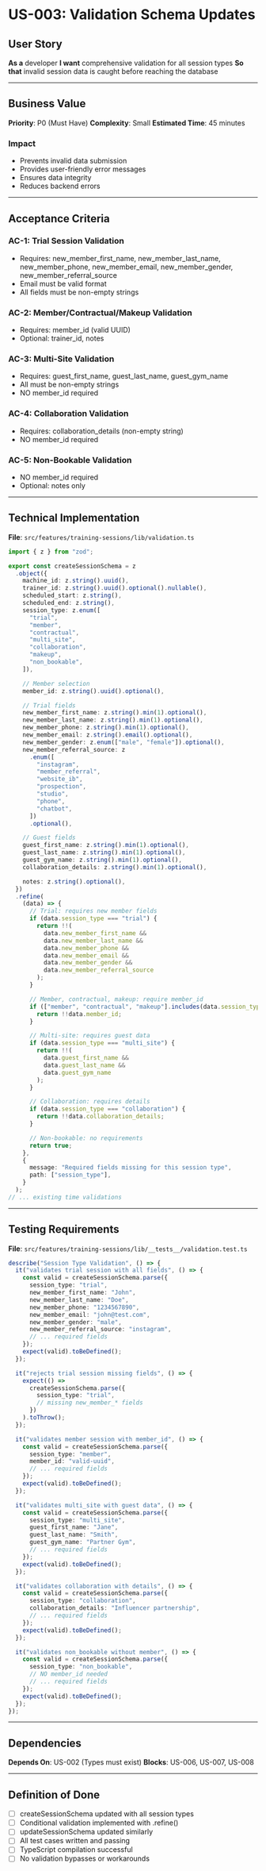 # US-003: Validation Schema Updates

## User Story

**As a** developer
**I want** comprehensive validation for all session types
**So that** invalid session data is caught before reaching the database

---

## Business Value

**Priority**: P0 (Must Have)
**Complexity**: Small
**Estimated Time**: 45 minutes

### Impact

- Prevents invalid data submission
- Provides user-friendly error messages
- Ensures data integrity
- Reduces backend errors

---

## Acceptance Criteria

### AC-1: Trial Session Validation

- Requires: new_member_first_name, new_member_last_name, new_member_phone, new_member_email, new_member_gender, new_member_referral_source
- Email must be valid format
- All fields must be non-empty strings

### AC-2: Member/Contractual/Makeup Validation

- Requires: member_id (valid UUID)
- Optional: trainer_id, notes

### AC-3: Multi-Site Validation

- Requires: guest_first_name, guest_last_name, guest_gym_name
- All must be non-empty strings
- NO member_id required

### AC-4: Collaboration Validation

- Requires: collaboration_details (non-empty string)
- NO member_id required

### AC-5: Non-Bookable Validation

- NO member_id required
- Optional: notes only

---

## Technical Implementation

**File**: `src/features/training-sessions/lib/validation.ts`

```typescript
import { z } from "zod";

export const createSessionSchema = z
  .object({
    machine_id: z.string().uuid(),
    trainer_id: z.string().uuid().optional().nullable(),
    scheduled_start: z.string(),
    scheduled_end: z.string(),
    session_type: z.enum([
      "trial",
      "member",
      "contractual",
      "multi_site",
      "collaboration",
      "makeup",
      "non_bookable",
    ]),

    // Member selection
    member_id: z.string().uuid().optional(),

    // Trial fields
    new_member_first_name: z.string().min(1).optional(),
    new_member_last_name: z.string().min(1).optional(),
    new_member_phone: z.string().min(1).optional(),
    new_member_email: z.string().email().optional(),
    new_member_gender: z.enum(["male", "female"]).optional(),
    new_member_referral_source: z
      .enum([
        "instagram",
        "member_referral",
        "website_ib",
        "prospection",
        "studio",
        "phone",
        "chatbot",
      ])
      .optional(),

    // Guest fields
    guest_first_name: z.string().min(1).optional(),
    guest_last_name: z.string().min(1).optional(),
    guest_gym_name: z.string().min(1).optional(),
    collaboration_details: z.string().min(1).optional(),

    notes: z.string().optional(),
  })
  .refine(
    (data) => {
      // Trial: requires new member fields
      if (data.session_type === "trial") {
        return !!(
          data.new_member_first_name &&
          data.new_member_last_name &&
          data.new_member_phone &&
          data.new_member_email &&
          data.new_member_gender &&
          data.new_member_referral_source
        );
      }

      // Member, contractual, makeup: require member_id
      if (["member", "contractual", "makeup"].includes(data.session_type)) {
        return !!data.member_id;
      }

      // Multi-site: requires guest data
      if (data.session_type === "multi_site") {
        return !!(
          data.guest_first_name &&
          data.guest_last_name &&
          data.guest_gym_name
        );
      }

      // Collaboration: requires details
      if (data.session_type === "collaboration") {
        return !!data.collaboration_details;
      }

      // Non-bookable: no requirements
      return true;
    },
    {
      message: "Required fields missing for this session type",
      path: ["session_type"],
    }
  );
// ... existing time validations
```

---

## Testing Requirements

**File**: `src/features/training-sessions/lib/__tests__/validation.test.ts`

```typescript
describe("Session Type Validation", () => {
  it("validates trial session with all fields", () => {
    const valid = createSessionSchema.parse({
      session_type: "trial",
      new_member_first_name: "John",
      new_member_last_name: "Doe",
      new_member_phone: "1234567890",
      new_member_email: "john@test.com",
      new_member_gender: "male",
      new_member_referral_source: "instagram",
      // ... required fields
    });
    expect(valid).toBeDefined();
  });

  it("rejects trial session missing fields", () => {
    expect(() =>
      createSessionSchema.parse({
        session_type: "trial",
        // missing new_member_* fields
      })
    ).toThrow();
  });

  it("validates member session with member_id", () => {
    const valid = createSessionSchema.parse({
      session_type: "member",
      member_id: "valid-uuid",
      // ... required fields
    });
    expect(valid).toBeDefined();
  });

  it("validates multi_site with guest data", () => {
    const valid = createSessionSchema.parse({
      session_type: "multi_site",
      guest_first_name: "Jane",
      guest_last_name: "Smith",
      guest_gym_name: "Partner Gym",
      // ... required fields
    });
    expect(valid).toBeDefined();
  });

  it("validates collaboration with details", () => {
    const valid = createSessionSchema.parse({
      session_type: "collaboration",
      collaboration_details: "Influencer partnership",
      // ... required fields
    });
    expect(valid).toBeDefined();
  });

  it("validates non_bookable without member", () => {
    const valid = createSessionSchema.parse({
      session_type: "non_bookable",
      // NO member_id needed
      // ... required fields
    });
    expect(valid).toBeDefined();
  });
});
```

---

## Dependencies

**Depends On**: US-002 (Types must exist)
**Blocks**: US-006, US-007, US-008

---

## Definition of Done

- [ ] createSessionSchema updated with all session types
- [ ] Conditional validation implemented with .refine()
- [ ] updateSessionSchema updated similarly
- [ ] All test cases written and passing
- [ ] TypeScript compilation successful
- [ ] No validation bypasses or workarounds
